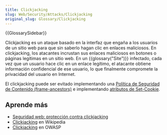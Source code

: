 ```yaml
---
title: Clickjacking
slug: Web/Security/Attacks/Clickjacking
original_slug: Glossary/Clickjacking
---
```


{{GlossarySidebar}}

Clickjacking es un ataque basado en la interfaz que engaña a los usuarios de un sitio web para que sin saberlo hagan clic en enlaces maliciosos. En clickjacking, los atacantes incrustan sus enlaces maliciosos en botones o páginas legítimas en un sitio web. En un {{glossary("Site")}} infectado, cada vez que un usuario hace clic en un enlace legítimo, el atacante obtiene información confidencial de ese usuario, lo que finalmente compromete la privacidad del usuario en Internet.

El clickjacking puede ser evitado implementando una [Política de Seguridad de Contenido (frame-ancestors)](/es/docs/Web/HTTP/Headers/Content-Security-Policy/frame-ancestors) e implementando [atributos de Set-Cookie](/es/docs/Web/HTTP/Headers/Set-Cookie#attributes).

## Aprende más

- [Seguridad web: protección contra clickjacking](/es/docs/Web/Security#clickjacking_protection)
- [Clickjacking](https://es.wikipedia.org/wiki/Clickjacking) en Wikipedia
- [Clickjacking](https://owasp.org/www-community/attacks/Clickjacking) en OWASP
